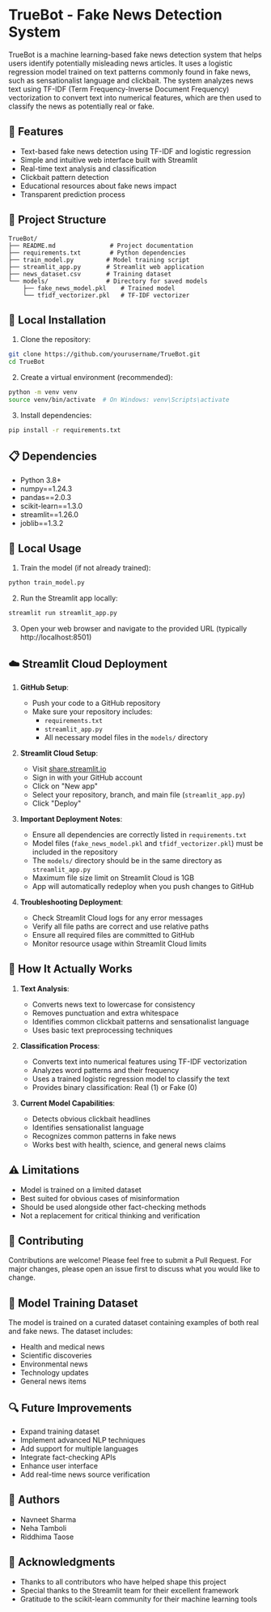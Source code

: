 # TrueBot - Fake News Detection System

TrueBot is a machine learning-based fake news detection system that helps users identify potentially misleading news articles. It uses a logistic regression model trained on text patterns commonly found in fake news, such as sensationalist language and clickbait. The system analyzes news text using TF-IDF (Term Frequency-Inverse Document Frequency) vectorization to convert text into numerical features, which are then used to classify the news as potentially real or fake.

## 🌟 Features

- Text-based fake news detection using TF-IDF and logistic regression
- Simple and intuitive web interface built with Streamlit
- Real-time text analysis and classification
- Clickbait pattern detection
- Educational resources about fake news impact
- Transparent prediction process

## 🔧 Project Structure

```
TrueBot/
├── README.md               # Project documentation
├── requirements.txt        # Python dependencies
├── train_model.py         # Model training script
├── streamlit_app.py       # Streamlit web application
├── news_dataset.csv       # Training dataset
└── models/                # Directory for saved models
    ├── fake_news_model.pkl    # Trained model
    └── tfidf_vectorizer.pkl   # TF-IDF vectorizer
```

## 🚀 Local Installation

1. Clone the repository:
```bash
git clone https://github.com/yourusername/TrueBot.git
cd TrueBot
```

2. Create a virtual environment (recommended):
```bash
python -m venv venv
source venv/bin/activate  # On Windows: venv\Scripts\activate
```

3. Install dependencies:
```bash
pip install -r requirements.txt
```

## 📋 Dependencies

- Python 3.8+
- numpy==1.24.3
- pandas==2.0.3
- scikit-learn==1.3.0
- streamlit==1.26.0
- joblib==1.3.2

## 🎯 Local Usage

1. Train the model (if not already trained):
```bash
python train_model.py
```

2. Run the Streamlit app locally:
```bash
streamlit run streamlit_app.py
```

3. Open your web browser and navigate to the provided URL (typically http://localhost:8501)

## ☁️ Streamlit Cloud Deployment

1. **GitHub Setup**:
   - Push your code to a GitHub repository
   - Make sure your repository includes:
     - `requirements.txt`
     - `streamlit_app.py`
     - All necessary model files in the `models/` directory

2. **Streamlit Cloud Setup**:
   - Visit [share.streamlit.io](https://share.streamlit.io)
   - Sign in with your GitHub account
   - Click on "New app"
   - Select your repository, branch, and main file (`streamlit_app.py`)
   - Click "Deploy"

3. **Important Deployment Notes**:
   - Ensure all dependencies are correctly listed in `requirements.txt`
   - Model files (`fake_news_model.pkl` and `tfidf_vectorizer.pkl`) must be included in the repository
   - The `models/` directory should be in the same directory as `streamlit_app.py`
   - Maximum file size limit on Streamlit Cloud is 1GB
   - App will automatically redeploy when you push changes to GitHub

4. **Troubleshooting Deployment**:
   - Check Streamlit Cloud logs for any error messages
   - Verify all file paths are correct and use relative paths
   - Ensure all required files are committed to GitHub
   - Monitor resource usage within Streamlit Cloud limits

## 🎯 How It Actually Works

1. **Text Analysis**:
   - Converts news text to lowercase for consistency
   - Removes punctuation and extra whitespace
   - Identifies common clickbait patterns and sensationalist language
   - Uses basic text preprocessing techniques

2. **Classification Process**:
   - Converts text into numerical features using TF-IDF vectorization
   - Analyzes word patterns and their frequency
   - Uses a trained logistic regression model to classify the text
   - Provides binary classification: Real (1) or Fake (0)

3. **Current Model Capabilities**:
   - Detects obvious clickbait headlines
   - Identifies sensationalist language
   - Recognizes common patterns in fake news
   - Works best with health, science, and general news claims

## ⚠️ Limitations

- Model is trained on a limited dataset
- Best suited for obvious cases of misinformation
- Should be used alongside other fact-checking methods
- Not a replacement for critical thinking and verification

## 🤝 Contributing

Contributions are welcome! Please feel free to submit a Pull Request. For major changes, please open an issue first to discuss what you would like to change.

## 📝 Model Training Dataset

The model is trained on a curated dataset containing examples of both real and fake news. The dataset includes:
- Health and medical news
- Scientific discoveries
- Environmental news
- Technology updates
- General news items

## 🔍 Future Improvements

- Expand training dataset
- Implement advanced NLP techniques
- Add support for multiple languages
- Integrate fact-checking APIs
- Enhance user interface
- Add real-time news source verification

## 👥 Authors

- Navneet Sharma
- Neha Tamboli
- Riddhima Taose

## 🙏 Acknowledgments

- Thanks to all contributors who have helped shape this project
- Special thanks to the Streamlit team for their excellent framework
- Gratitude to the scikit-learn community for their machine learning tools
